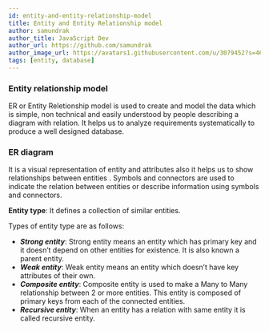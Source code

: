 ```yaml
---
id: entity-and-entity-relationship-model
title: Entity and Entity Relationship model
author: samundrak
author_title: JavaScript Dev
author_url: https://github.com/samundrak
author_image_url: https://avatars1.githubusercontent.com/u/3079452?s=460&u=e5bd48488cb71b665ea5403192c6b8a963644a08&v=4
tags: [entity, database]
---
```


### Entity relationship model

ER or Entity Reletionship model is used to create and model the data which is simple, non technical and easily understood by people describing a diagram with relation. It helps us to analyze requirements systematically to produce a well designed database.

### ER diagram

It is a visual representation of entity and attributes also it helps us to show relationships between entities . Symbols and connectors are used to indicate the relation between entities or describe information using symbols and connectors.

**Entity type**: It defines a collection of similar entities.

Types of entity type are as follows:

- **_Strong entity_**: Strong entity means an entity which has primary key and it doesn’t depend on other entities for existence. It is also known a parent entity.
- **_Weak entity_**: Weak entity means an entity which doesn’t have key attributes of their own.
- **_Composite entity_**: Composite entity is used to make a Many to Many relationship between 2 or more entities. This entity is composed of primary keys from each of the connected entities.
- **_Recursive entity_**: When an entity has a relation with same entity it is called recursive entity.
